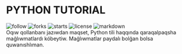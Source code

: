 # PYTHON TUTORIAL
![follow](https://img.shields.io/github/followers/turdibekjumabaev.svg?style=social&label=Follow&maxAge=2592000) 
![forks](https://img.shields.io/github/forks/turdibekjumabaev/python-tutorial.svg) 
![starts](https://img.shields.io/github/stars/turdibekjumabaev/python-tutorial.svg) 
![license](https://img.shields.io/github/license/turdibekjumabaev/python-tutorial.svg) 
![markdown](https://img.shields.io/badge/Made%20with-Markdown-1f425f.svg) <br>
Oqıw qollanbanı jazıwdan maqset, Python tili haqqında qaraqalpaqsha maģlıwmatlardı kóbeytiw. Maģlıwmatlar paydalı bolģan bolsa quwanıshlıman.
